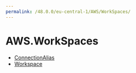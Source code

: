 ```yaml
---
permalink: /48.0.0/eu-central-1/AWS/WorkSpaces/
---
```


# AWS.WorkSpaces



* [ConnectionAlias](ConnectionAlias.md)
* [Workspace](Workspace.md)